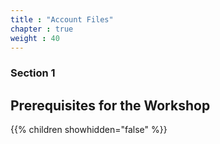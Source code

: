 ```yaml
---
title : "Account Files"
chapter : true
weight : 40
---
```


### Section 1

## Prerequisites for the Workshop

{{% children showhidden="false" %}}
